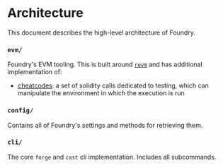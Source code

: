 # Architecture

This document describes the high-level architecture of Foundry.

### `evm/`

Foundry's EVM tooling. This is built around [`revm`](https://github.com/bluealloy/revm) and has additional
implementation of:
- [cheatcodes](./cheatcodes.md): a set of solidity calls dedicated to testing, which can manipulate the environment in which the execution is run

### `config/`

Contains all of Foundry's settings and methods for retrieving them.

### `cli/`

The core `forge` and `cast` cli implementation. Includes all subcommands.
